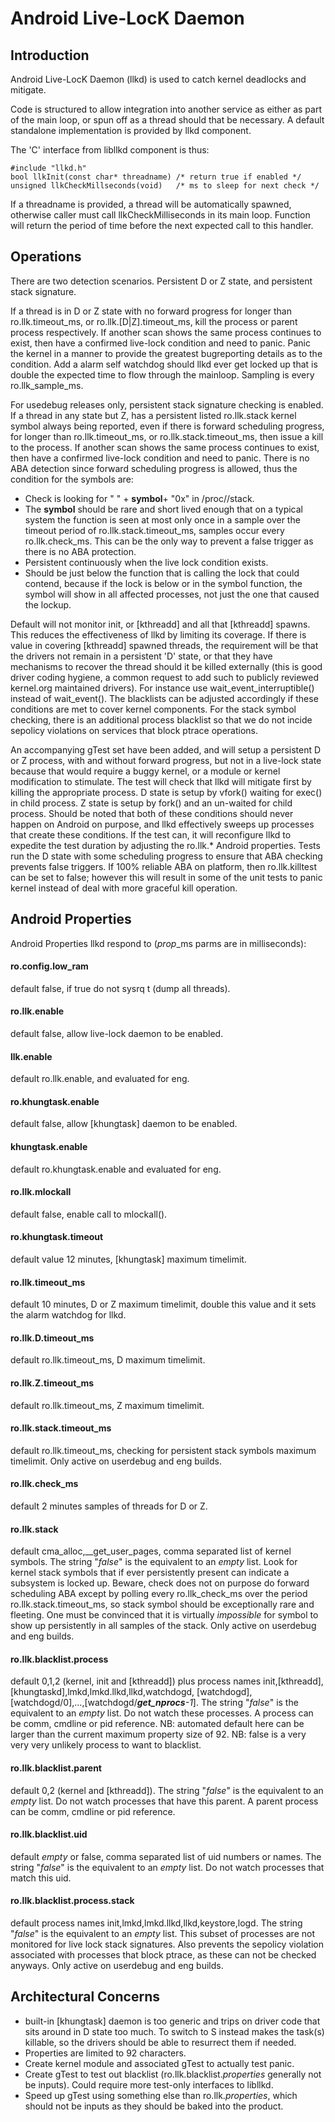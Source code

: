 Android Live-LocK Daemon
========================

Introduction
------------

Android Live-LocK Daemon (llkd) is used to catch kernel deadlocks and mitigate.

Code is structured to allow integration into another service as either as part
of the main loop, or spun off as a thread should that be necessary.  A default
standalone implementation is provided by llkd component.

The 'C' interface from libllkd component is thus:

    #include "llkd.h"
    bool llkInit(const char* threadname) /* return true if enabled */
    unsigned llkCheckMillseconds(void)   /* ms to sleep for next check */

If a threadname is provided, a thread will be automatically spawned, otherwise
caller must call llkCheckMilliseconds in its main loop.  Function will return
the period of time before the next expected call to this handler.

Operations
----------

There are two detection scenarios. Persistent D or Z state, and persistent
stack signature.

If a thread is in D or Z state with no forward progress for longer than
ro.llk.timeout_ms, or ro.llk.[D|Z].timeout_ms, kill the process or parent
process respectively.  If another scan shows the same process continues to
exist, then have a confirmed live-lock condition and need to panic.  Panic
the kernel in a manner to provide the greatest bugreporting details as to the
condition.  Add a alarm self watchdog should llkd ever get locked up that is
double the expected time to flow through the mainloop.  Sampling is every
ro.llk_sample_ms.

For usedebug releases only, persistent stack signature checking is enabled.
If a thread in any state but Z, has a persistent listed ro.llk.stack kernel
symbol always being reported, even if there is forward scheduling progress, for
longer than ro.llk.timeout_ms, or ro.llk.stack.timeout_ms, then issue a kill
to the process.  If another scan shows the same process continues to exist,
then have a confirmed live-lock condition and need to panic.  There is no
ABA detection since forward scheduling progress is allowed, thus the condition
for the symbols are:

- Check is looking for " " + __symbol__+ "0x" in /proc/<pid>/stack.
- The __symbol__ should be rare and short lived enough that on a typical
  system the function is seen at most only once in a sample over the timeout
  period of ro.llk.stack.timeout_ms, samples occur every ro.llk.check_ms. This
  can be the only way to prevent a false trigger as there is no ABA protection.
- Persistent continuously when the live lock condition exists.
- Should be just below the function that is calling the lock that could
  contend, because if the lock is below or in the symbol function, the
  symbol will show in all affected processes, not just the one that
  caused the lockup.

Default will not monitor init, or [kthreadd] and all that [kthreadd] spawns.
This reduces the effectiveness of llkd by limiting its coverage.  If there is
value in covering [kthreadd] spawned threads, the requirement will be that
the drivers not remain in a persistent 'D' state, or that they have mechanisms
to recover the thread should it be killed externally (this is good driver
coding hygiene, a common request to add such to publicly reviewed kernel.org
maintained drivers).  For instance use wait_event_interruptible() instead of
wait_event().  The blacklists can be adjusted accordingly if these
conditions are met to cover kernel components.  For the stack symbol checking,
there is an additional process blacklist so that we do not incide sepolicy
violations on services that block ptrace operations.

An accompanying gTest set have been added, and will setup a persistent D or Z
process, with and without forward progress, but not in a live-lock state
because that would require a buggy kernel, or a module or kernel modification
to stimulate.  The test will check that llkd will mitigate first by killing
the appropriate process.  D state is setup by vfork() waiting for exec() in
child process.  Z state is setup by fork() and an un-waited for child process.
Should be noted that both of these conditions should never happen on Android
on purpose, and llkd effectively sweeps up processes that create these
conditions.  If the test can, it will reconfigure llkd to expedite the test
duration by adjusting the ro.llk.* Android properties.  Tests run the D state
with some scheduling progress to ensure that ABA checking prevents false
triggers. If 100% reliable ABA on platform, then ro.llk.killtest can be
set to false; however this will result in some of the unit tests to panic
kernel instead of deal with more graceful kill operation.

Android Properties
------------------

Android Properties llkd respond to (*prop*_ms parms are in milliseconds):

#### ro.config.low_ram
default false, if true do not sysrq t (dump all threads).

#### ro.llk.enable
default false, allow live-lock daemon to be enabled.

#### llk.enable
default ro.llk.enable, and evaluated for eng.

#### ro.khungtask.enable
default false, allow [khungtask] daemon to be enabled.

#### khungtask.enable
default ro.khungtask.enable and evaluated for eng.

#### ro.llk.mlockall
default false, enable call to mlockall().

#### ro.khungtask.timeout
default value 12 minutes, [khungtask] maximum timelimit.

#### ro.llk.timeout_ms
default 10 minutes, D or Z maximum timelimit, double this value and it sets
the alarm watchdog for llkd.

#### ro.llk.D.timeout_ms
default ro.llk.timeout_ms, D maximum timelimit.

#### ro.llk.Z.timeout_ms
default ro.llk.timeout_ms, Z maximum timelimit.

#### ro.llk.stack.timeout_ms
default ro.llk.timeout_ms,
checking for persistent stack symbols maximum timelimit.
Only active on userdebug and eng builds.

#### ro.llk.check_ms
default 2 minutes samples of threads for D or Z.

#### ro.llk.stack
default cma_alloc,__get_user_pages, comma separated list of kernel symbols.
The string "*false*" is the equivalent to an *empty* list.
Look for kernel stack symbols that if ever persistently present can
indicate a subsystem is locked up.
Beware, check does not on purpose do forward scheduling ABA except by polling
every ro.llk_check_ms over the period ro.llk.stack.timeout_ms, so stack symbol
should be exceptionally rare and fleeting.
One must be convinced that it is virtually *impossible* for symbol to show up
persistently in all samples of the stack.
Only active on userdebug and eng builds.

#### ro.llk.blacklist.process
default 0,1,2 (kernel, init and [kthreadd]) plus process names
init,[kthreadd],[khungtaskd],lmkd,lmkd.llkd,llkd,watchdogd,
[watchdogd],[watchdogd/0],...,[watchdogd/***get_nprocs**-1*].
The string "*false*" is the equivalent to an *empty* list.
Do not watch these processes.  A process can be comm, cmdline or pid reference.
NB: automated default here can be larger than the current maximum property
size of 92.
NB: false is a very very very unlikely process to want to blacklist.

#### ro.llk.blacklist.parent
default 0,2 (kernel and [kthreadd]).
The string "*false*" is the equivalent to an *empty* list.
Do not watch processes that have this parent.
A parent process can be comm, cmdline or pid reference.

#### ro.llk.blacklist.uid
default *empty* or false, comma separated list of uid numbers or names.
The string "*false*" is the equivalent to an *empty* list.
Do not watch processes that match this uid.

#### ro.llk.blacklist.process.stack
default process names init,lmkd,lmkd.llkd,llkd,keystore,logd.
The string "*false*" is the equivalent to an *empty* list.
This subset of processes are not monitored for live lock stack signatures.
Also prevents the sepolicy violation associated with processes that block
ptrace, as these can not be checked anyways.
Only active on userdebug and eng builds.

Architectural Concerns
----------------------

- built-in [khungtask] daemon is too generic and trips on driver code that
  sits around in D state too much.  To switch to S instead makes the task(s)
  killable, so the drivers should be able to resurrect them if needed.
- Properties are limited to 92 characters.
- Create kernel module and associated gTest to actually test panic.
- Create gTest to test out blacklist (ro.llk.blacklist.*properties* generally
  not be inputs).  Could require more test-only interfaces to libllkd.
- Speed up gTest using something else than ro.llk.*properties*, which should
  not be inputs as they should be baked into the product.
